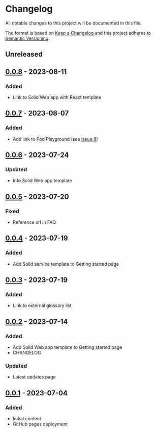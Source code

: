 # Changelog

All notable changes to this project will be documented in this file.

The format is based on [Keep a Changelog](http://keepachangelog.com/en/1.0.0/)
and this project adheres to [Semantic Versioning](http://semver.org/spec/v2.0.0.html).

## Unreleased

## [0.0.8] - 2023-08-11

### Added
- Link to Solid Web app with React template

## [0.0.7] - 2023-08-07

### Added
- Add link to Pod Playground (see [issue 8](https://github.com/SolidLabResearch/documentation-center/issues/8))

## [0.0.6] - 2023-07-24

### Updated
- Info Solid Web app template

## [0.0.5] - 2023-07-20

### Fixed
- Reference url in FAQ

## [0.0.4] - 2023-07-19

### Added
- Add Solid service template to Getting started page 

## [0.0.3] - 2023-07-19

### Added
- Link to external glossary list

## [0.0.2] - 2023-07-14

### Added
- Add Solid Web app template to Getting started page
- CHANGELOG

### Updated
- Latest updates page

## [0.0.1] - 2023-07-04

### Added
- Initial content
- GitHub pages deployment

[0.0.8]: https://github.com/SolidLabResearch/documentation-center/compare/v0.0.7...v0.0.8
[0.0.7]: https://github.com/SolidLabResearch/documentation-center/compare/v0.0.6...v0.0.7
[0.0.6]: https://github.com/SolidLabResearch/documentation-center/compare/v0.0.5...v0.0.6
[0.0.5]: https://github.com/SolidLabResearch/documentation-center/compare/v0.0.4...v0.0.5
[0.0.4]: https://github.com/SolidLabResearch/documentation-center/compare/v0.0.3...v0.0.4
[0.0.3]: https://github.com/SolidLabResearch/documentation-center/compare/v0.0.2...v0.0.3
[0.0.2]: https://github.com/SolidLabResearch/documentation-center/compare/v0.0.1...v0.0.2
[0.0.1]: https://github.com/SolidLabResearch/documentation-center/releases/tag/v0.0.1
